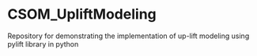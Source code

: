 # CSOM_UpliftModeling
Repository for demonstrating the implementation of up-lift modeling using pylift library in python
